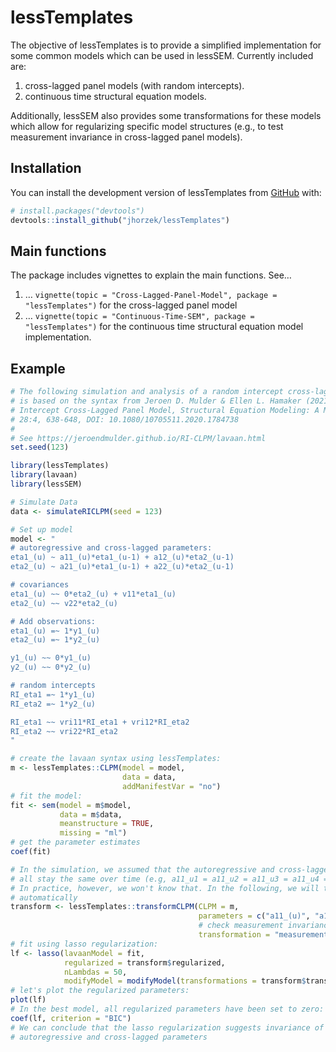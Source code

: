 
<!-- README.md is generated from README.Rmd. Please edit that file -->

# lessTemplates

The objective of lessTemplates is to provide a simplified implementation
for some common models which can be used in lessSEM. Currently included
are:

1.  cross-lagged panel models (with random intercepts).
2.  continuous time structural equation models.

Additionally, lessSEM also provides some transformations for these
models which allow for regularizing specific model structures (e.g., to
test measurement invariance in cross-lagged panel models).

## Installation

You can install the development version of lessTemplates from
[GitHub](https://github.com/) with:

``` r
# install.packages("devtools")
devtools::install_github("jhorzek/lessTemplates")
```

## Main functions

The package includes vignettes to explain the main functions. See…

1.  …
    `vignette(topic = "Cross-Lagged-Panel-Model", package = "lessTemplates")`
    for the cross-lagged panel model
2.  …
    `vignette(topic = "Continuous-Time-SEM", package = "lessTemplates")`
    for the continuous time structural equation model implementation.

## Example

``` r
# The following simulation and analysis of a random intercept cross-lagged panel model
# is based on the syntax from Jeroen D. Mulder & Ellen L. Hamaker (2021) Three Extensions of the Random
# Intercept Cross-Lagged Panel Model, Structural Equation Modeling: A Multidisciplinary Journal,
# 28:4, 638-648, DOI: 10.1080/10705511.2020.1784738
#
# See https://jeroendmulder.github.io/RI-CLPM/lavaan.html
set.seed(123)

library(lessTemplates)
library(lavaan)
library(lessSEM)

# Simulate Data
data <- simulateRICLPM(seed = 123)

# Set up model
model <- "
# autoregressive and cross-lagged parameters:
eta1_(u) ~ a11_(u)*eta1_(u-1) + a12_(u)*eta2_(u-1)
eta2_(u) ~ a21_(u)*eta1_(u-1) + a22_(u)*eta2_(u-1)

# covariances
eta1_(u) ~~ 0*eta2_(u) + v11*eta1_(u)
eta2_(u) ~~ v22*eta2_(u)

# Add observations:
eta1_(u) =~ 1*y1_(u)
eta2_(u) =~ 1*y2_(u)

y1_(u) ~~ 0*y1_(u)
y2_(u) ~~ 0*y2_(u)

# random intercepts
RI_eta1 =~ 1*y1_(u)
RI_eta2 =~ 1*y2_(u)

RI_eta1 ~~ vri11*RI_eta1 + vri12*RI_eta2
RI_eta2 ~~ vri22*RI_eta2
"

# create the lavaan syntax using lessTemplates:
m <- lessTemplates::CLPM(model = model,
                         data = data,
                         addManifestVar = "no")
# fit the model:
fit <- sem(model = m$model,
           data = m$data,
           meanstructure = TRUE,
           missing = "ml")
# get the parameter estimates
coef(fit)

# In the simulation, we assumed that the autoregressive and cross-lagged parameters
# all stay the same over time (e.g, a11_u1 = a11_u2 = a11_u3 = a11_u4 = a11_u5).
# In practice, however, we won't know that. In the following, we will test this
# automatically
transform <- lessTemplates::transformCLPM(CLPM = m,
                                          parameters = c("a11_(u)", "a12_(u)", "a21_(u)", "a22_(u)"),
                                          # check measurement invariance of these parameters:
                                          transformation = "measurementInvariance")
# fit using lasso regularization:
lf <- lasso(lavaanModel = fit,
            regularized = transform$regularized,
            nLambdas = 50,
            modifyModel = modifyModel(transformations = transform$transformation))
# let's plot the regularized parameters:
plot(lf)
# In the best model, all regularized parameters have been set to zero:
coef(lf, criterion = "BIC")
# We can conclude that the lasso regularization suggests invariance of the
# autoregressive and cross-lagged parameters
```
